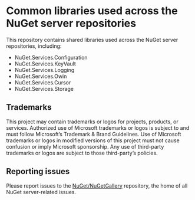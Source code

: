 # Common libraries used across the NuGet server repositories

This repository contains shared libraries used across the NuGet server repositories, including:
* NuGet.Services.Configuration
* NuGet.Services.KeyVault
* NuGet.Services.Logging
* NuGet.Services.Owin
* NuGet.Services.Cursor
* NuGet.Services.Storage

## Trademarks

This project may contain trademarks or logos for projects, products, or services. Authorized use of Microsoft trademarks or logos is subject to and must follow Microsoft’s Trademark & Brand Guidelines. Use of Microsoft trademarks or logos in modified versions of this project must not cause confusion or imply Microsoft sponsorship. Any use of third-party trademarks or logos are subject to those third-party’s policies.

## Reporting issues

Please report issues to the [NuGet/NuGetGallery](https://github.com/NuGet/NuGetGallery/issues) repository, the home of all NuGet server-related issues.
